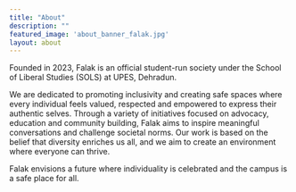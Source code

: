 ```yaml
---
title: "About"
description: ""
featured_image: 'about_banner_falak.jpg'
layout: about
---
```

Founded in 2023, Falak is an official student-run society under the School of Liberal Studies (SOLS) at UPES, Dehradun.

We are dedicated to promoting inclusivity and creating safe spaces where every individual feels valued, respected and empowered to express their authentic selves. Through a variety of initiatives focused on advocacy, education and community building, Falak aims to inspire meaningful conversations and challenge societal norms. Our work is based on the belief that diversity enriches us all, and we aim to create an environment where everyone can thrive. 

Falak envisions a future where individuality is celebrated and the campus is a safe place for all.
